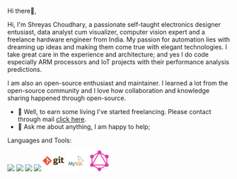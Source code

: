 Hi there:wave:,

Hi, I'm Shreyas Choudhary, a passionate self-taught electronics designer entusiast, data analyst cum visualizer, computer vision expert and a freelance hardware engineer from India. My passion for automation lies with dreaming up ideas and making them come true with elegant technologies. I take great care in the experience and architecture; and yes I do code especially ARM processors and IoT projects with their performance analysis predictions.

I am also an open-source enthusiast and maintainer. I learned a lot from the open-source community and I love how collaboration and knowledge sharing happened through open-source.

- :briefcase: Well, to earn some living I've started freelancing. Please contact through mail [click here](mailto:shreyas1308@gmail.com).
- 💬 Ask me about anything, I am happy to help;

Languages and Tools:

<img src="https://user-images.githubusercontent.com/56815931/123542980-1d1ee000-d76a-11eb-9115-fee3ed4d7314.png" width="48" > <img src="https://user-images.githubusercontent.com/56815931/123543159-df6e8700-d76a-11eb-91b6-74881e825af5.png" width="48"> <img src="https://www.doulos.com/media/1946/webinar-c.jpg?anchor=center&mode=crop&width=410&height=230&rnd=132545768980000000" width="48"> <img src="https://image.pngaaa.com/764/1525764-middle.png" width="48"> <img src="https://raw.githubusercontent.com/github/explore/80688e429a7d4ef2fca1e82350fe8e3517d3494d/topics/git/git.png" width="48"> <img src="https://raw.githubusercontent.com/github/explore/80688e429a7d4ef2fca1e82350fe8e3517d3494d/topics/mysql/mysql.png" width="48"> <img src="https://raw.githubusercontent.com/github/explore/5c058a388828bb5fde0bcafd4bc867b5bb3f26f3/topics/graphql/graphql.png" width="48">


<!---
Shreyas1308/Shreyas1308 is a ✨ special ✨ repository because its `README.md` (this file) appears on your GitHub profile.
You can click the Preview link to take a look at your changes.
--->
